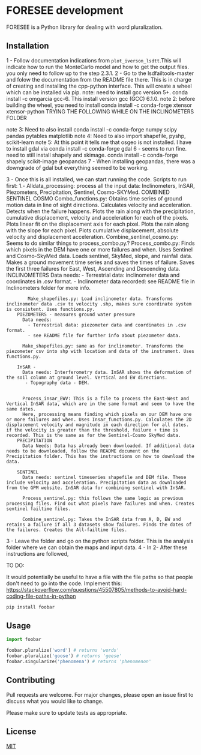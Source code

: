 

# FORESEE development

FORESEE is a Python library for dealing with word pluralization.

## Installation
1 - Follow documentation indications from `plot_iverson_lsdtt`.This will indicate how to run the MonteCarlo model and how to get the output files.
you only need to follow up to the step 2.3.1.
2 - Go to the lsdfailtools-master and folow the documentation from the README file there. This is in charge of creating and installing the cpp-python interface. This will create a wheel which can be installed via pip.
note: need to install gcc version 5+. conda install -c omgarcia gcc-6. This install version gcc (GCC) 6.1.0.
note 2: before building the wheel, you need to install conda install -c conda-forge xtensor xtensor-python
TRYING THE FOLLOWING WHILE ON THE INCLINOMETERS FOLDER

note 3: Need to also install conda install -c conda-forge numpy scipy pandas pytables matplotlib
note 4: Need to also import shapefile, pyshp, scikit-learn
note 5: At this point it tells me that osgeo is not installed. I have to install gdal via conda install -c conda-forge gdal
6 - seems to run fine. need to still install shapely and skimage. conda install -c conda-forge shapely scikit-image geopandas
7 - When installing geopandas, there was a downgrade of gdal but everything seemed to be working.

3 - Once this is all installed, we can start running the code.
Scripts to run first:
    1.- Alldata_processing: process all the input data: Inclinometers, InSAR, Piezometers, Precipitation, Sentinel, Cosmo-SKYMed.
        COMBINED SENTINEL COSMO
          Combo_functions.py: Obtains time series of ground motion data in line of sight directions. Calculates velocity and acceleration. Detects when the failure happens.
          Plots the rain along with the precipitation, cumulative displacement, velocity and acceleration for each of the pixels.
          Plots linear fit on the displacement axis for each pixel.
          Plots the rain along with the slope for each pixel.
          Plots cumulative displacement, absolute velocity and displacement acceleration.
          Combine_sentinel_cosmo.py: Seems to do similar things to process_combo.py.?
          Process_combo.py: Finds which pixels in the DEM have one or more failures and when. Uses Sentinel and Cosmo-SkyMed data.
          Loads sentinel, SkyMed, slope, and rainfall data. Makes a ground movement time series and saves the times of failure.
          Saves the first three failures for East, West, Ascending and Descending data.
        INCLINOMETERS
            Data needs:
                - Terrestrial data: inclinometer data and coordinates in .csv format.
                - Inclinometer data recorded: see README file in Inclinometers folder for more info.


            Make_shapefiles.py: Load inclinometer data. Transforms inclinometer data .csv to velocity .shp, makes sure coordinate system is consistent. Uses functions.py.
        PIEZOMETERS - measures ground water pressure
          Data needs:
            - Terrestrial data: piezometer data and coordinates in .csv format.
            - see README file for further info about piezometer data.

          Make_shapefiles.py: same as for inclinometer. Transforms the piezometer csv into shp with location and data of the instrument. Uses functions.py.

        InSAR -
          Data needs: Interferometry data. InSAR shows the deformation of the soil column at ground level. Vertical and EW directions.
           - Topography data - DEM.  


          Process_insar_EWV: This is a file to process the East-West and Vertical InSAR data, which are in the same format and seem to have the same dates.
          Here, processing means finding which pixels on our DEM have one or more failures and when. Uses Insar_functions.py. Calculates the 2D displacement velocity and magnitude in each direction for all dates. if the velocity is greater than the threshold, failure + time is recorded. This is the same as for the Sentinel-Cosmo SkyMed data.
        PRECIPITATION
          Data Needs: Data has already been downloaded. If additional data needs to be downloaded, follow the README document on the Precipitation folder. This has the instructions on how to download the data.

        SENTINEL
          Data needs: sentinel timeseries shapefile and DEM file. These include velocity and acceleration. Precipitation data as downloaded from the GPM website. InSAR data for combining sentinel with InSAR.

          Process_sentinel.py: this follows the same logic as previous processing files. Find out what pixels have failures and when. Creates sentinel failtime files.

          Combine_sentinel.py: Takes the InSAR data from A, D, EW and retains a failure if all 3 datasets show failures. Finds the dates of the failures. Creates the All-failtime files.




3 - Leave the folder and go on the python scripts folder. This is the analysis folder where we can obtain the maps and input data.
4 - In
2- After these instructions are followed,

TO DO:

It would potentially be useful to have a file with the file paths so that people don't need to go into the code.
Implement this: https://stackoverflow.com/questions/45507805/methods-to-avoid-hard-coding-file-paths-in-python


```bash
pip install foobar
```

## Usage

```python
import foobar

foobar.pluralize('word') # returns 'words'
foobar.pluralize('goose') # returns 'geese'
foobar.singularize('phenomena') # returns 'phenomenon'
```

## Contributing
Pull requests are welcome. For major changes, please open an issue first to discuss what you would like to change.

Please make sure to update tests as appropriate.

## License
[MIT](https://choosealicense.com/licenses/mit/)
